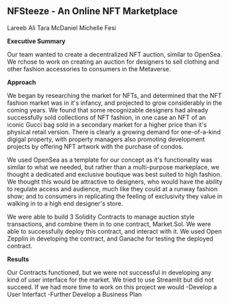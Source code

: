 ## NFSteeze - An Online NFT Marketplace

Lareeb Ali
Tara McDaniel
Michelle Fesi

**Executive Summary**

Our team wanted to create a decentralized NFT auction, similar to OpenSea.  We rchose to work on creating an auction for designers to 
sell clothing and other fashion accessories to consumers in the Metaverse.  

**Approach**

We began by researching the market for NFTs, and determined that the NFT fashion market was in it's infancy, and projected to grow considerably in the coming years.  We found that some recognizable designers had already successfully sold collections of NFT fashion, in one case an NFT of an iconic Gucci bag sold in a secondary market for a higher price than it's physical retail version.  There is clearly a growing demand for one-of-a-kind digigal property, with property managers also promoting development projects by offering NFT artwork with the purchase of condos.

We used OpenSea as a template for our concept as it's functionality was similar to what we needed, but rather than a multi-purpose markeplace, we thought a dedicated and exclusive boutique was best suited to high fashion.  We thought this would be attractive to designers, who would have the ability to regulate access and audience, much like they could at a runway fashion show; and to consumers in replicating the feeling of exclusivity they value in walking in to a high end designer's store.

We were able to build 3 Solidity Contracts to manage auction style transactions, and combine them in to one contract, Market.Sol.  We were able to successfully deploy this contract, and interact with it.  We used Open Zepplin in developing the contract, and Ganache for testing the deployed contract.

**Results**

Our Contracts functioned, but we were not successful in developing any kind of user interface for the market.  We tried to use Streamlit but did not succeed.  If we had more time to work on this project we would 
  -Develop a User Interfact
  -Further Develop a Business Plan
  
